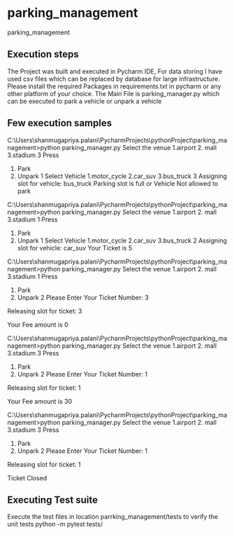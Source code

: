 # parking_management
parking_management

## Execution steps
The Project was built and executed in Pycharm IDE, For data storing I have used csv files which can be replaced by database for large infrastructure.
Please install the required Packages in requirements.txt in pycharm or any other platform of your choice.
The Main File is parking_manager.py which can be executed to park a vehicle or unpark a vehicle
## Few execution samples
C:\Users\shanmugapriya.palani\PycharmProjects\pythonProject\parking_management>python parking_manager.py
Select the venue
1.airport
2. mall
3.stadium
3
Press
1. Park
2. Unpark
1
Select Vehicle
1.motor_cycle
2.car_suv
3.bus_truck
3
Assigning slot for vehicle:  bus_truck
Parking slot is full or Vehicle Not allowed to park

C:\Users\shanmugapriya.palani\PycharmProjects\pythonProject\parking_management>python parking_manager.py
Select the venue
1.airport
2. mall
3.stadium
1
Press
1. Park
2. Unpark
1
Select Vehicle
1.motor_cycle
2.car_suv
3.bus_truck
2
Assigning slot for vehicle:  car_suv
Your Ticket is 5

C:\Users\shanmugapriya.palani\PycharmProjects\pythonProject\parking_management>python parking_manager.py
Select the venue
1.airport
2. mall
3.stadium
1
Press
1. Park
2. Unpark
2
Please Enter Your Ticket Number: 3

Releasing slot for ticket:  3

Your Fee amount is 0

C:\Users\shanmugapriya.palani\PycharmProjects\pythonProject\parking_management>python parking_manager.py
Select the venue
1.airport
2. mall
3.stadium
3
Press
1. Park
2. Unpark
2
Please Enter Your Ticket Number: 1

Releasing slot for ticket:  1

Your Fee amount is 30

C:\Users\shanmugapriya.palani\PycharmProjects\pythonProject\parking_management>python parking_manager.py
Select the venue
1.airport
2. mall
3.stadium
3
Press
1. Park
2. Unpark
2
Please Enter Your Ticket Number: 1

Releasing slot for ticket:  1

Ticket Closed


## Executing Test suite
Execute the test files in location parrking_management/tests to verify the unit tests
python -m pytest tests/
